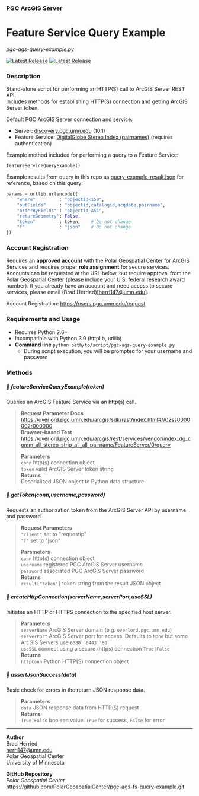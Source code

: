 ### PGC ArcGIS Server
# Feature Service Query Example
*pgc-ags-query-example.py*

[![Latest Release](https://img.shields.io/badge/version-1.0-blue.svg?style=flat-square)](https://github.com/PolarGeospatialCenter/pgc-ags-fs-query-example/releases/tag/v.1.0)
[![Latest Release](https://img.shields.io/badge/released-2015--07--17-brightgreen.svg?style=flat-square)](https://github.com/PolarGeospatialCenter/pgc-ags-fs-query-example/releases/tag/v.1.0)

### Description
Stand-alone script for performing an HTTP(S) call to ArcGIS Server REST API.  
Includes methods for establishing HTTP(S) connection and getting ArcGIS Server token.  

Default PGC ArcGIS Server connection and service:  
- Server: [discovery.pgc.umn.edu](http://discovery.pgc.umn.edu/arcgis/rest/services) (10.1)
- Feature Service: [DigitalGlobe Stereo Index (pairnames)](http://discovery.pgc.umn.edu/arcgis/rest/services/vendor/index_dg_comm_opt_stereo_strip_all_all_pairname/FeatureServer) (requires authentication)

Example method included for performing a query to a Feature Service:
```
featureServiceQueryExample()
```

Example results from query in this repo as [query-example-result.json](pgc-ags-fs-query-example/query-example-result.json) for reference, based on this query:
```python
params = urllib.urlencode({
    "where"         : "objectid<150",
    "outFields"     : "objectid,catalogid,acqdate,pairname",
    "orderByFields" : "objectid ASC",
    "returnGeometry": False,
    "token"         : token,    # Do not change
    "f"             : "json"    # Do not change
})
```

### Account Registration
Requires an **approved account** with the Polar Geospatial Center for ArcGIS Services and requires proper **role assignment** for secure services. Accounts can be requested at the URL below, but require approval from the Polar Geospatial Center (please include your U.S. federal research award number). If you already have an account and need access to secure services, please email (Brad Herried)[herri147@umn.edu].

Account Registration: https://users.pgc.umn.edu/request

### Requirements and Usage 
- Requires Python 2.6+ 
- Incompatible with Python 3.0 (httplib, urllib) 
- **Command line** `python path/to/script/pgc-ags-query-example.py`
    - During script execution, you will be prompted for your username and password

### Methods
##### :large_blue_diamond: featureServiceQueryExample(*token*)
Queries an ArcGIS Feature Service via an http(s) call.
> **Request Parameter Docs**  
> https://overlord.pgc.umn.edu/arcgis/sdk/rest/index.html#//02ss0000002r000000  
> **Browser-based Test**  
> https://overlord.pgc.umn.edu/arcgis/rest/services/vendor/index_dg_comm_all_stereo_strip_all_all_pairname/FeatureServer/0/query
> 
> **Parameters**  
> `conn` http(s) connection object  
> `token` valid ArcGIS Server token string   
> **Returns**  
> Deserialized JSON object to Python data structure  

##### :large_blue_diamond: getToken(*conn*,*username*,*password*)
Requests an authorization token from the ArcGIS Server API by username and password.
> **Request Parameters**  
> `"client"` set to "requestip"  
> `"f"` set to "json"  
> 
> **Parameters**  
> `conn` http(s) connection object  
> `username` registered PGC ArcGIS Server username  
> `password` associated PGC ArcGIS Server password  
> **Returns**  
> `result["token"]` token string from the result JSON object  

##### :large_blue_diamond: createHttpConnection(*serverName*,*serverPort*,*useSSL*)
Initiates an HTTP or HTTPS connection to the specified host server.
> **Parameters**  
> `serverName` ArcGIS Server domain (e.g. `overlord.pgc.umn.edu`)  
> `serverPort` ArcGIS Server port for access. Defaults to `None` but some ArcGIS Servers use `6080``6443``80`  
> `useSSL` connect using a secure (https) connection `True|False`  
> **Returns**  
> `httpConn` Python HTTP(S) connection object  

##### :large_blue_diamond: assertJsonSuccess(*data*)
Basic check for errors in the return JSON response data.
> **Parameters**  
> `data` JSON response data from HTTP(S) request  
> **Returns**  
> `True|False` boolean value. `True` for success, `False` for error  

---

**Author**  
Brad Herried  
herri147@umn.edu  
Polar Geospatial Center  
University of Minnesota  

**GitHub Repository**  
*Polar Geospatial Center*   
https://github.com/PolarGeospatialCenter/pgc-ags-fs-query-example.git
